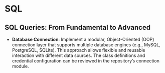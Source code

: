 # SQL
## SQL Queries: From Fundamental to Advanced

- **Database Connection**: Implement a modular, Object-Oriented (OOP) connection layer that supports multiple database engines (e.g., MySQL, PostgreSQL, SQLite). This approach allows flexible and reusable interaction with different data sources. The class definitions and credential configuration can be reviewed in the repository’s connection module.
